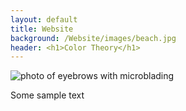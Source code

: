 ```yaml
---
layout: default
title: Website
background: /Website/images/beach.jpg
header: <h1>Color Theory</h1>
---
```


![photo of eyebrows with microblading](/Website/images/image1.jpg)

Some sample text